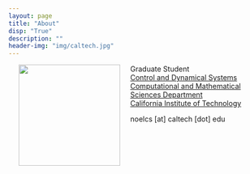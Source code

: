 ```yaml
---
layout: page
title: "About"
disp: "True"
description: ""
header-img: "img/caltech.jpg"
---
```


<img align="left" src="https://noelc-s.github.io/website/img/sierras_1.jpg" width="200" hspace="20">

Graduate Student  
<a href="http://www.cms.caltech.edu/academics/grad_cds">Control and Dynamical Systems  
Computational and Mathematical Sciences Department  
California Institute of Technology</a> 

noelcs [at] caltech [dot] edu


